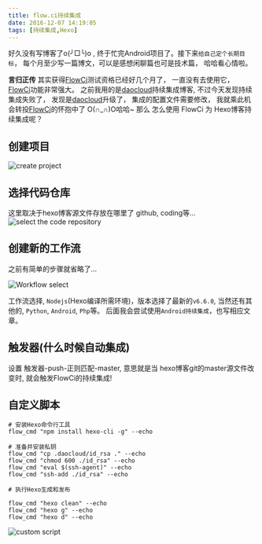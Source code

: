 ```yaml
---
title: flow.ci持续集成
date: 2016-12-07 14:19:05
tags: [持续集成,Hexo]
---
```

好久没有写博客了o(╯□╰)o , 终于忙完Android项目了。接下来`给自己定个长期目标`， 每个月至少写一篇博文，可以是感想闲聊篇也可是技术篇， 哈哈看心情啦。

**言归正传**
其实获得[FlowCi](http://dashboard.flow.ci/)测试资格已经好几个月了， 一直没有去使用它， [FlowCi](http://dashboard.flow.ci/)功能非常强大。 之前我用的是[daocloud](https://dashboard.daocloud.io/build-flows/c8e37fcc-8c38-4a7c-b0e8-c464f2ea3c92)持续集成博客, 不过今天发现持续集成失败了， 发现是[daocloud](https://dashboard.daocloud.io/build-flows/c8e37fcc-8c38-4a7c-b0e8-c464f2ea3c92)升级了， 集成的配置文件需要修改， 我就乘此机会转投[FlowCi](http://dashboard.flow.ci/)的怀抱中了 O(∩_∩)O哈哈~
那么 怎么使用 FlowCi 为 Hexo博客持续集成呢？
<!-- more -->
## 创建项目
![create project](http://ww3.sinaimg.cn/mw1024/c05ae6b6gw1fai7qzz2unj216v0edgmw.jpg)

## 选择代码仓库
 这里取决于hexo博客源文件存放在哪里了 github, coding等...
![select the code repository](http://ww2.sinaimg.cn/mw1024/c05ae6b6gw1fai7ue4f1vj217c0ei0tv.jpg)

## 创建新的工作流
 之前有简单的步骤就省略了...
 
 ![Workflow select](http://ww3.sinaimg.cn/mw1024/c05ae6b6gw1fai89o501cj216z0kj76h.jpg)
 
 工作流选择, `Nodejs`(Hexo编译所需环境)，版本选择了最新的`v6.6.0`, 当然还有其他的, `Python`, `Android`, `Php`等。
 后面我会尝试使用`Android持续集成`，也写相应文章。
 
## 触发器(什么时候自动集成)
 设置 触发器-push-正则匹配-master, 意思就是当 hexo博客git的master源文件改变时, 就会触发FlowCi的持续集成!
 
## 自定义脚本
```
# 安装Hexo命令行工具
flow_cmd "npm install hexo-cli -g" --echo

# 准备并安装私钥
flow_cmd "cp .daocloud/id_rsa ." --echo  
flow_cmd "chmod 600 ./id_rsa" --echo  
flow_cmd "eval $(ssh-agent)" --echo  
flow_cmd "ssh-add ./id_rsa" --echo

# 执行Hexo生成和发布

flow_cmd "hexo clean" --echo  
flow_cmd "hexo g" --echo  
flow_cmd "hexo d" --echo
```

![custom script](http://ww1.sinaimg.cn/mw1024/c05ae6b6gw1fai8ir2iphj217j0kv77e.jpg)
 